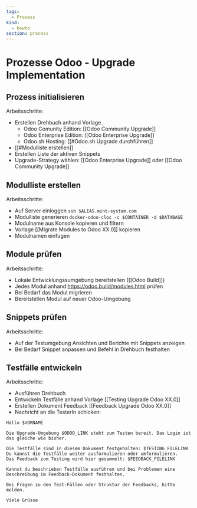 ```yaml
---
tags:
  - Prozess
kind:
  - howto
section: process
---
```


# Prozesse Odoo - Upgrade Implementation

## Prozess initialisieren

Arbeitsschritte:

- Erstellen Drehbuch anhand Vorlage
  - Odoo Comunity Edition: [[Odoo Community Upgrade]]
  - Odoo Enterprise Edition: [[Odoo Enterprise Upgrade]]
  - Odoo.sh Hosting: [[#Odoo.sh Upgrade durchführen]]
- [[#Modulliste erstellen]]
- Erstellen Liste der aktiven Snippets
- Upgrade-Strategy wählen: [[Odoo Enterprise Upgrade]] oder [[Odoo Community Upgrade]]

## Modulliste erstellen

Arbeitsschritte:

- Auf Server einloggen `ssh $ALIAS.mint-system.com`
- Modulliste generieren `docker-odoo-cloc -c $CONTAINER -d $DATABASE`
- Modulname aus Konsole kopieren und filtern
- Vorlage [[Migrate Modules to Odoo XX.0]] kopieren
- Modulnamen einfügen

## Module prüfen

Arbeitsschritte:

- Lokale Entwicklungssumgebung bereitstellen ([[Odoo Build]])
- Jedes Modul anhand <https://odoo.build/modules.html> prüfen
- Bei Bedarf das Modul migrieren
- Bereitstellen Modul auf neuer Odoo-Umgebung

## Snippets prüfen

Arbeitsschritte:

- Auf der Testumgebung Ansichten und Berichte mit Snippets anzeigen
- Bei Bedarf Snippet anpassen und Befehl in Drehbuch festhalten

## Testfälle entwickeln

Arbeitsschritte:

- Ausführen Drehbuch
- Entwickeln Testfälle anhand Vorlage [[Testing Upgrade Odoo XX.0]]
- Erstellen Dokument Feedback [[Feedback Upgrade Odoo XX.0]]
- Nachricht an die TesterIn schicken:

```
Hallo $VORNAME

Die Upgrade-Umgebung $ODOO_LINK steht zum Testen bereit. Das Login ist das gleiche wie bisher.

Die Testfälle sind in diesem Dokument festgehalten: $TESTING_FILELINK
Du kannst die Testfälle weiter ausformulieren oder umformulieren.
Das Feedback zum Testing wird hier gesammelt: $FEEDBACK_FILELINK

Kannst du beschrieben Testfälle ausführen und bei Problemen eine Beschreibung im Feedback-Dokument festhalten.

Bei Fragen zu den Test-Fällen oder Struktur der Feedbacks, bitte melden.

Viele Grüsse
```
